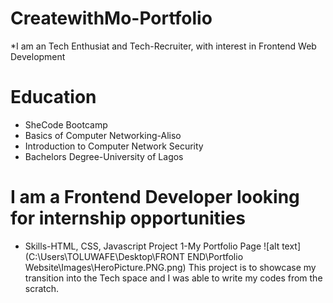 # CreatewithMo-Portfolio
*I am an Tech Enthusiat and Tech-Recruiter, with interest in Frontend Web Development

# Education
* SheCode Bootcamp
* Basics of Computer Networking-Aliso
* Introduction to Computer Network Security
* Bachelors Degree-University of Lagos

# I am a Frontend Developer looking for internship opportunities
* Skills-HTML, CSS, Javascript
Project 1-My Portfolio Page
![alt text](C:\Users\TOLUWAFE\Desktop\FRONT END\Portfolio Website\Images\HeroPicture.PNG.png)
This project is to showcase my transition into the Tech space and I was able to write my codes from the scratch.
